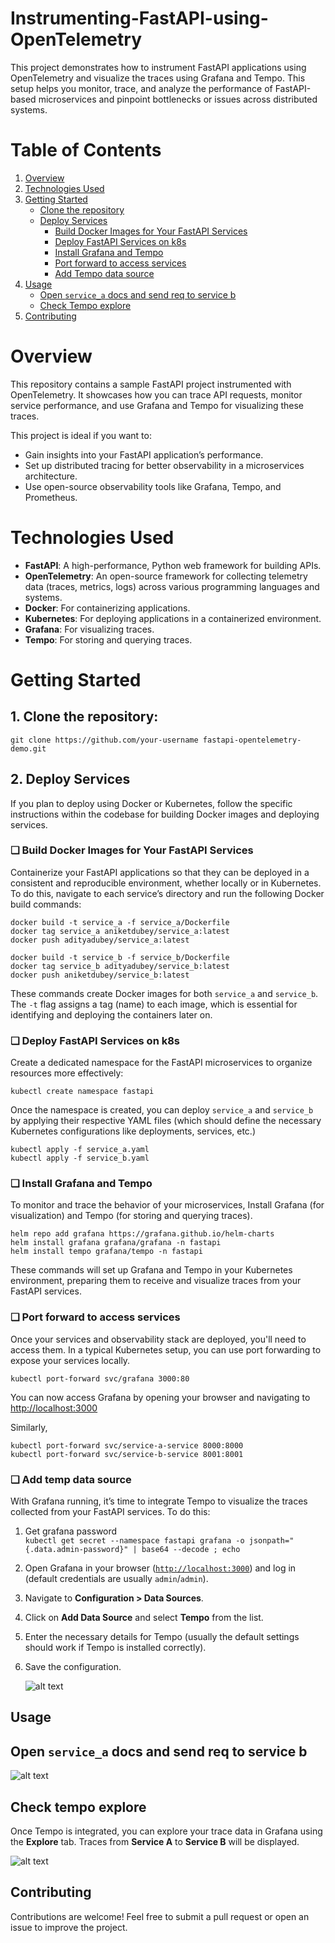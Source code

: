 # Instrumenting-FastAPI-using-OpenTelemetry

This project demonstrates how to instrument FastAPI applications using OpenTelemetry and visualize the traces using Grafana and Tempo. This setup helps you monitor, trace, and analyze the performance of FastAPI-based microservices and pinpoint bottlenecks or issues across distributed systems.

# Table of Contents

1. [Overview](#overview)
2. [Technologies Used](#️technologies-used)
3. [Getting Started](#getting-started)
   - [Clone the repository](#1-clone-the-repository)
   - [Deploy Services](#2-deploy-services)
     - [Build Docker Images for Your FastAPI Services](#-build-docker-images-for-your-fastapi-services)
     - [Deploy FastAPI Services on k8s](#-deploy-fastapi-services-on-k8s)
     - [Install Grafana and Tempo](#-install-grafana-and-tempo)
     - [Port forward to access services](#-port-forward-to-access-services)
     - [Add Tempo data source](#-add-tempo-data-source)
4. [Usage](#usage)
   - [Open `service_a` docs and send req to service b](#⁠⁠open-service_a-docs-and-send-req-to-service-b)
   - [Check Tempo explore](#check-tempo-explore)
5. [Contributing](#contributing)

# Overview

This repository contains a sample FastAPI project instrumented with OpenTelemetry. It showcases how you can trace API requests, monitor service performance, and use Grafana and Tempo for visualizing these traces.

This project is ideal if you want to:

- Gain insights into your FastAPI application’s performance.
- Set up distributed tracing for better observability in a microservices architecture.
- Use open-source observability tools like Grafana, Tempo, and Prometheus.

# ️Technologies Used

- **FastAPI**: A high-performance, Python web framework for building APIs.
- **OpenTelemetry**: An open-source framework for collecting telemetry data (traces, metrics, logs) across various programming languages and systems.
- **Docker**: For containerizing applications.
- **Kubernetes**: For deploying applications in a containerized environment.
- **Grafana**: For visualizing traces.
- **Tempo**: For storing and querying traces.


# Getting Started


## 1. Clone the repository:

```
git clone https://github.com/your-username fastapi-opentelemetry-demo.git
```

## 2. Deploy Services


If you plan to deploy using Docker or Kubernetes, follow the specific instructions within the codebase for building Docker images and deploying services.


### ❏ Build Docker Images for Your FastAPI Services

Containerize your FastAPI applications so that they can be deployed in a consistent and reproducible environment, whether locally or in Kubernetes. To do this, navigate to each service’s directory and run the following Docker build commands:

```
docker build -t service_a -f service_a/Dockerfile   
docker tag service_a aniketdubey/service_a:latest   
docker push adityadubey/service_a:latest
```

```
docker build -t service_b -f service_b/Dockerfile
docker tag service_b adityadubey/service_b:latest
docker push aniketdubey/service_b:latest
```

These commands create Docker images for both `service_a` and `service_b`. The `-t` flag assigns a tag (name) to each image, which is essential for identifying and deploying the containers later on.

### ❏ Deploy FastAPI Services on k8s

Create a dedicated namespace for the FastAPI microservices to organize resources more effectively:

```
kubectl create namespace fastapi
```

Once the namespace is created, you can deploy `service_a` and `service_b` by applying their respective YAML files (which should define the necessary Kubernetes configurations like deployments, services, etc.)

```
kubectl apply -f service_a.yaml  
kubectl apply -f service_b.yaml
```

### ❏ Install Grafana and Tempo

To monitor and trace the behavior of your microservices, Install Grafana (for visualization) and Tempo (for storing and querying traces).

```
helm repo add grafana https://grafana.github.io/helm-charts
helm install grafana grafana/grafana -n fastapi   
helm install tempo grafana/tempo -n fastapi
```

These commands will set up Grafana and Tempo in your Kubernetes environment, preparing them to receive and visualize traces from your FastAPI services.

### ❏ Port forward to access services

Once your services and observability stack are deployed, you'll need to access them. In a typical Kubernetes setup, you can use port forwarding to expose your services locally.

``` 
kubectl port-forward svc/grafana 3000:80
```

You can now access Grafana by opening your browser and navigating to [http://localhost:3000](http://localhost:3000/)

Similarly,

```
kubectl port-forward svc/service-a-service 8000:8000
kubectl port-forward svc/service-b-service 8001:8001
```

### ❏ Add temp data source

With Grafana running, it’s time to integrate Tempo to visualize the traces collected from your FastAPI services. To do this:

1. Get grafana password  
    `kubectl get secret --namespace fastapi grafana -o jsonpath="{.data.admin-password}" | base64 --decode ; echo`

2. Open Grafana in your browser ([`http://localhost:3000`](http://localhost:3000)) and log in (default credentials are usually `admin`/`admin`).
    
3. Navigate to **Configuration &gt; Data Sources**.
    
4. Click on **Add Data Source** and select **Tempo** from the list.
    
5. Enter the necessary details for Tempo (usually the default settings should work if Tempo is installed correctly).
    
6. Save the configuration.

    ![alt text](<Screenshot 2024-10-02 at 12.24.42 AM.png>)

## Usage

## ⁠⁠Open `service_a` docs and send req to service b

![alt text](<Screenshot 2024-10-02 at 12.56.47 PM.jpg>)

## Check tempo explore

Once Tempo is integrated, you can explore your trace data in Grafana using the **Explore** tab. Traces from **Service A** to **Service B** will be displayed.

![alt text](<Screenshot 2024-10-02 at 12.24.22 AM.png>)

## Contributing
Contributions are welcome! Feel free to submit a pull request or open an issue to improve the project.


